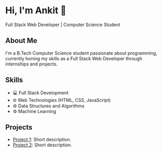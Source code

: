 # Hi, I'm Ankit 👋
Full Stack Web Developer | Computer Science Student

## About Me
I'm a B.Tech Computer Science student passionate about programming, currently honing my skills as a Full Stack Web Developer through internships and projects.

## Skills
- 💻 Full Stack Development
- 🌐 Web Technologies (HTML, CSS, JavaScript)
- ⚙️ Data Structures and Algorithms
- ⚙️ Machine Learning

## Projects
- [Project 1](link-to-project1): Short description.
- [Project 2](link-to-project2): Short description.


<!---
ankit723/ankit723 is a ✨ special ✨ repository because its `README.md` (this file) appears on your GitHub profile.
You can click the Preview link to take a look at your changes.
--->
